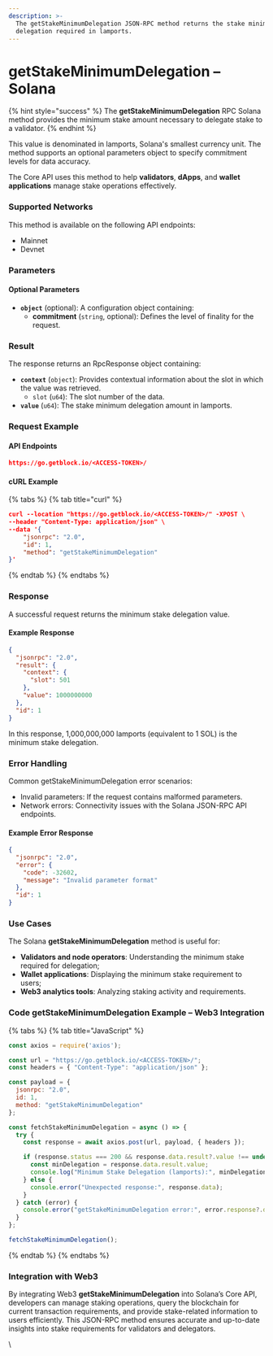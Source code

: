 ```yaml
---
description: >-
  The getStakeMinimumDelegation JSON-RPC method returns the stake minimum
  delegation required in lamports.
---
```


# getStakeMinimumDelegation – Solana

{% hint style="success" %}
The **getStakeMinimumDelegation** RPC Solana method provides the minimum stake amount necessary to delegate stake to a validator.&#x20;
{% endhint %}

This value is denominated in lamports, Solana's smallest currency unit. The method supports an optional parameters object to specify commitment levels for data accuracy.

The Core API uses this method to help **validators**, **dApps**, and **wallet applications** manage stake operations effectively.

### Supported Networks

This method is available on the following API endpoints:

* Mainnet
* Devnet

### Parameters

#### Optional Parameters

* **`object`** (optional): A configuration object containing:
  * **commitment** (`string`, optional): Defines the level of finality for the request.

### Result

The response returns an RpcResponse object containing:

* **`context`** (`object`): Provides contextual information about the slot in which the value was retrieved.
  * `slot` (`u64`): The slot number of the data.
* **`value`** (`u64`): The stake minimum delegation amount in lamports.

### Request Example

#### API Endpoints

```json
https://go.getblock.io/<ACCESS-TOKEN>/
```

#### cURL Example

{% tabs %}
{% tab title="curl" %}
```json
curl --location "https://go.getblock.io/<ACCESS-TOKEN>/" -XPOST \
--header "Content-Type: application/json" \
--data '{
    "jsonrpc": "2.0",
    "id": 1,
    "method": "getStakeMinimumDelegation"
}'
```
{% endtab %}
{% endtabs %}

### Response

A successful request returns the minimum stake delegation value.

#### Example Response

```json
{
  "jsonrpc": "2.0",
  "result": {
    "context": {
      "slot": 501
    },
    "value": 1000000000
  },
  "id": 1
}
```

In this response, 1,000,000,000 lamports (equivalent to 1 SOL) is the minimum stake delegation.

### Error Handling

Common getStakeMinimumDelegation error scenarios:

* Invalid parameters: If the request contains malformed parameters.
* Network errors: Connectivity issues with the Solana JSON-RPC API endpoints.

#### Example Error Response

```json
{
  "jsonrpc": "2.0",
  "error": {
    "code": -32602,
    "message": "Invalid parameter format"
  },
  "id": 1
}
```

### Use Cases

The Solana **getStakeMinimumDelegation** method is useful for:

* **Validators and node operators**: Understanding the minimum stake required for delegation;
* **Wallet applications**: Displaying the minimum stake requirement to users;
* **Web3 analytics tools**: Analyzing staking activity and requirements.

### Code getStakeMinimumDelegation Example – Web3 Integration

{% tabs %}
{% tab title="JavaScript" %}
```javascript
const axios = require('axios');

const url = "https://go.getblock.io/<ACCESS-TOKEN>/"; 
const headers = { "Content-Type": "application/json" };

const payload = {
  jsonrpc: "2.0",
  id: 1,
  method: "getStakeMinimumDelegation"
};

const fetchStakeMinimumDelegation = async () => {
  try {
    const response = await axios.post(url, payload, { headers });

    if (response.status === 200 && response.data.result?.value !== undefined) {
      const minDelegation = response.data.result.value;
      console.log("Minimum Stake Delegation (lamports):", minDelegation);
    } else {
      console.error("Unexpected response:", response.data);
    }
  } catch (error) {
    console.error("getStakeMinimumDelegation error:", error.response?.data || error.message);
  }
};

fetchStakeMinimumDelegation();

```
{% endtab %}
{% endtabs %}

### Integration with Web3

By integrating Web3 **getStakeMinimumDelegation** into Solana’s Core API, developers can manage staking operations, query the blockchain for current transaction requirements, and provide stake-related information to users efficiently. This JSON-RPC method ensures accurate and up-to-date insights into stake requirements for validators and delegators.

\
